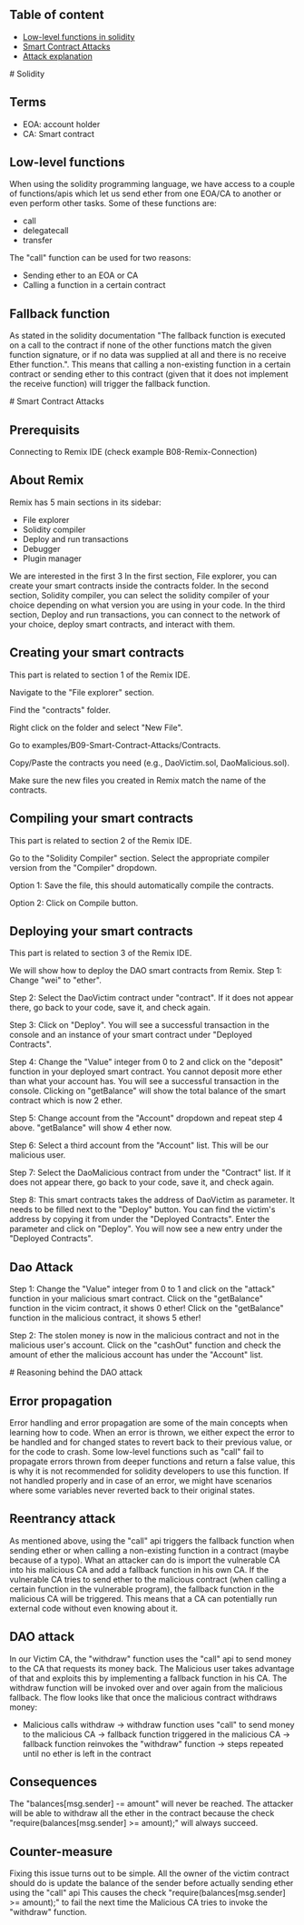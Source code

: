 ## Table of content

- [Low-level functions in solidity](#solidity)
- [Smart Contract Attacks](#attacks-steps)
- [Attack explanation](#explanation)

<a name="solidity">
# Solidity

## Terms

- EOA: account holder
- CA: Smart contract

## Low-level functions

When using the solidity programming language, we have access to a couple of functions/apis which let us send ether from one EOA/CA to another or even perform other tasks.
Some of these functions are:
- call
- delegatecall
- transfer

The "call" function can be used for two reasons:
- Sending ether to an EOA or CA
- Calling a function in a certain contract

## Fallback function
As stated in the solidity documentation "The fallback function is executed on a call to the contract if none of the other functions match the given function signature, or if no data was supplied at all and there is no receive Ether function.". This means that calling a non-existing function in a certain contract or sending ether to this contract (given that it does not implement the receive function) will trigger the fallback function.

<a name="attacks-steps">
# Smart Contract Attacks

## Prerequisits

Connecting to Remix IDE (check example B08-Remix-Connection)

## About Remix
Remix has 5 main sections in its sidebar:
- File explorer
- Solidity compiler
- Deploy and run transactions
- Debugger
- Plugin manager

We are interested in the first 3
In the first section, File explorer, you can create your smart contracts inside the contracts folder.
In the second section, Solidity compiler, you can select the solidity compiler of your choice depending on what version you are using in your code.
In the third section, Deploy and run transactions, you can connect to the network of your choice, deploy smart contracts, and interact with them.

## Creating your smart contracts

This part is related to section 1 of the Remix IDE.
  
Navigate to the "File explorer" section.
  
Find the "contracts" folder.
  
Right click on the folder and select "New File".
  
Go to examples/B09-Smart-Contract-Attacks/Contracts.
  
Copy/Paste the contracts you need (e.g., DaoVictim.sol, DaoMalicious.sol).
  
Make sure the new files you created in Remix match the name of the contracts.

## Compiling your smart contracts

This part is related to section 2 of the Remix IDE.

Go to the "Solidity Compiler" section.
Select the appropriate compiler version from the "Compiler" dropdown.

Option 1: Save the file, this should automatically compile the contracts.
  
Option 2: Click on Compile button.

## Deploying your smart contracts

This part is related to section 3 of the Remix IDE.

We will show how to deploy the DAO smart contracts from Remix.
Step 1: Change "wei" to "ether".

Step 2: Select the DaoVictim contract under "contract". If it does not appear there, go back to your code, save it, and check again.

Step 3: Click on "Deploy". You will see a successful transaction in the console and an instance of your smart contract under "Deployed Contracts".

Step 4: Change the "Value" integer from 0 to 2 and click on the "deposit" function in your deployed smart contract. You cannot deposit more ether than what your account has. You will see a successful transaction in the console. Clicking on "getBalance" will show the total balance of the smart contract which is now 2 ether.

Step 5: Change account from the "Account" dropdown and repeat step 4 above. "getBalance" will show 4 ether now.

Step 6: Select a third account from the "Account" list. This will be our malicious user.

Step 7: Select the DaoMalicious contract from under the "Contract" list. If it does not appear there, go back to your code, save it, and check again.

Step 8: This smart contracts takes the address of DaoVictim as parameter. It needs to be filled next to the "Deploy" button. You can find the victim's address by copying it from under the "Deployed Contracts". Enter the parameter and click on "Deploy".
You will now see a new entry under the "Deployed Contracts".

## Dao Attack

Step 1: Change the "Value" integer from 0 to 1 and click on the "attack" function in your malicious smart contract. Click on the "getBalance" function in the vicim contract, it shows 0 ether! Click on the "getBalance" function in the malicious contract, it shows 5 ether!

Step 2: The stolen money is now in the malicious contract and not in the malicious user's account. Click on the "cashOut" function and check the amount of ether the malicious account has under the "Account" list.


<a name="explanation">
# Reasoning behind the DAO attack

## Error propagation

Error handling and error propagation are some of the main concepts when learning how to code.
When an error is thrown, we either expect the error to be handled and for changed states to revert back to their previous value, or for the code to crash.
Some low-level functions such as "call" fail to propagate errors thrown from deeper functions and return a false value, this is why it is not recommended for solidity developers to use this function.
If not handled properly and in case of an error, we might have scenarios where some variables never reverted back to their original states.

## Reentrancy attack

As mentioned above, using the "call" api triggers the fallback function when sending ether or when calling a non-existing function in a contract (maybe because of a typo).
What an attacker can do is import the vulnerable CA into his malicious CA and add a fallback function in his own CA.
If the vulnerable CA tries to send ether to the malicious contract (when calling a certain function in the vulnerable program), the fallback function in the malicious CA will be triggered.
This means that a CA can potentially run external code without even knowing about it.

## DAO attack

In our Victim CA, the "withdraw" function uses the "call" api to send money to the CA that requests its money back.
The Malicious user takes advantage of that and exploits this by implementing a fallback function in his CA.
The withdraw function will be invoked over and over again from the malicious fallback.
The flow looks like that once the malicious contract withdraws money:
- Malicious calls withdraw -> withdraw function uses "call" to send money to the malicious CA -> fallback function triggered in the malicious CA -> fallback function reinvokes the "withdraw" function -> steps repeated until no ether is left in the contract

## Consequences

The "balances[msg.sender] -= amount" will never be reached.
The attacker will be able to withdraw all the ether in the contract because the check "require(balances[msg.sender] >= amount);" will always succeed.
## Counter-measure

Fixing this issue turns out to be simple. All the owner of the victim contract should do is update the balance of the sender before actually sending ether using the "call" api
This causes the check "require(balances[msg.sender] >= amount);" to fail the next time the Malicious CA tries to invoke the "withdraw" function.

